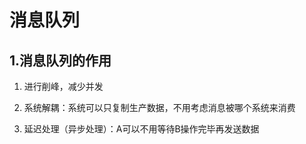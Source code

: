 # 消息队列

## 1.消息队列的作用

1. 进行削峰，减少并发

2. 系统解耦：系统可以只复制生产数据，不用考虑消息被哪个系统来消费
3. 延迟处理（异步处理）：A可以不用等待B操作完毕再发送数据